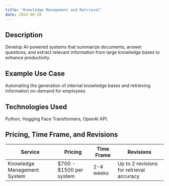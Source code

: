 ```yaml
---
title: "Knowledge Management and Retrieval"
date: 2024-08-28
---
```


## Description
Develop AI-powered systems that summarize documents, answer questions, and extract relevant information from large knowledge bases to enhance productivity.

## Example Use Case
Automating the generation of internal knowledge bases and retrieving information on-demand for employees.

## Technologies Used
Python, Hugging Face Transformers, OpenAI API.

## Pricing, Time Frame, and Revisions

| Service                      | Pricing                | Time Frame | Revisions                               |
|------------------------------|------------------------|------------|------------------------------------------|
| Knowledge Management System  | $700 - $1500 per system | 2-4 weeks  | Up to 2 revisions for retrieval accuracy |
